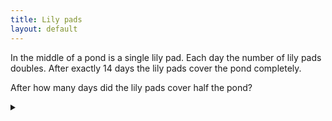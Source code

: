 ```yaml
---
title: Lily pads
layout: default
---
```


In the middle of a pond is a single lily pad. Each day the number of lily pads
doubles. After exactly 14 days the lily pads cover the pond completely.

After how many days did the lily pads cover half the pond?

<details><summary></summary>

After 13 days the lily pads covered half the pond.

Since the lily pads doubles each day, on the next day the pads will double
to cover the whole pond, as required.

</details>